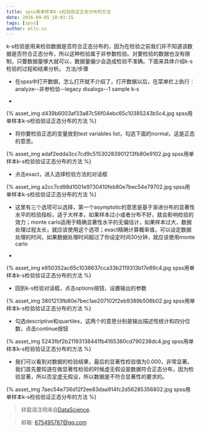 ```yaml
---
title: spss用单样本k-s检验验证正态分布的方法
date: 2016-09-05 18:03:15
tags: [spss]
author: mlln.cn
---
```

 k-s检验是用来检验数据是否符合正态分布的，因为在检验之前我们并不知道该数据是否符合正态分布，所以这种检验属于非参数检验。对要检验的数据也没有限制，只要数据量够大就可以，数据量偏少会造成检验不准确。下面来具体介绍k-s检验的过程和结果分析。
方法/步骤


-  在spss中打开数据，怎么打开就不介绍了，打开数据以后，在菜单栏上执行：analyze--非参检验--legacy disalogs--1 sample k-s

-  

{% asset_img d439b6003af33a87c56f04ebc65c10385243b5c4.jpg spss用单样本k-s检验验证正态分布的方法 %}

- 将你要检验正态的变量放到test variables list，勾选下面的normal，这是正态的意思。

{% asset_img adaf2edda3cc7cd9c51530283901213fb80e9102.jpg spss用单样本k-s检验验证正态分布的方法 %}

- 点击exact，进入选择检验方法的对话框

{% asset_img a2cc7cd98d1001e9730410feb80e7bec54e79702.jpg spss用单样本k-s检验验证正态分布的方法 %}

- 这里有三个选项可以选择，第一个asymptotic的意思是基于渐进分布的显著性水平的检验指标，适于大样本，如果样本过小或者分布不好，就会影响检验的效力；monte carlo适用于精确显著性水平的无偏估计，如果样本过大，数据处理过程太长，就应该使用这个选项；exact精确计算概率值，可以设定数据处理的时间，如果数据处理时间超过了你设定时间30分钟，就应该使用monte carlo

-  

{% asset_img e850352ac65c1038637cca33b2119313b17e89c4.jpg spss用单样本k-s检验验证正态分布的方法 %}

- 回到k-s检验对话框，点击options按钮，设置输出的参数

{% asset_img 3801213fb80e7bec1ae207102f2eb9389b506b02.jpg spss用单样本k-s检验验证正态分布的方法 %}

- 勾选descriptive和quartiles，这两个的意思分别是输出描述性统计和四分位数，点击continue按钮

{% asset_img 5243fbf2b21193138441fb4165380cd790238dc4.jpg spss用单样本k-s检验验证正态分布的方法 %}

- 我们可以看到对数据的检验结果，最后的显著性检验值为0.000，非常显著。我们首先要知道在做显著性检验的时候虚无假设是数据符合正态分布，因为检验显著，所以否定虚无假设，所以数据是不符合显著性的要求的。

{% asset_img 7aec54e736d12f2ee83daa914fc2d56285356802.jpg spss用单样本k-s检验验证正态分布的方法 %}

> 转载请注明来自[DataScience](http://mlln.cn).

> 邮箱: 675495787@qq.com 
